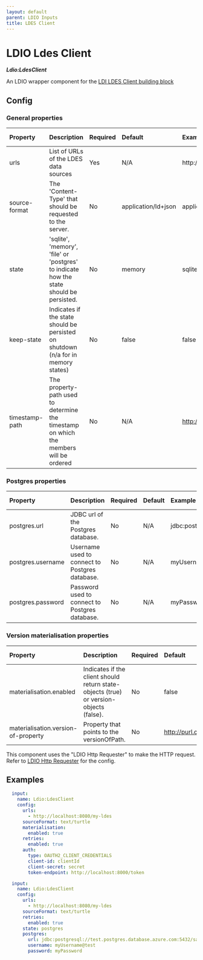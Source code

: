 ```yaml
---
layout: default
parent: LDIO Inputs
title: LDES Client
---
```


# LDIO Ldes Client

***Ldio:LdesClient***

An LDIO wrapper component for the [LDI LDES Client building block](../../core/ldi-inputs/ldes-client)

## Config

### General properties

| Property                    | Description                                                                             | Required | Default                              | Example                                                        | Supported values                                              |
|:----------------------------|:----------------------------------------------------------------------------------------|:---------|:-------------------------------------|:---------------------------------------------------------------|:--------------------------------------------------------------|
| urls                        | List of URLs of the LDES data sources                                                   | Yes      | N/A                                  | http://localhost:8080/my-ldes                                  | HTTP and HTTPS urls                                           |
| source-format               | The 'Content-Type' that should be requested to the server.                              | No       | application/ld+json                  | application/n-quads                                            | Any type supported by [Apache Jena](https://jena.apache.org/) |
| state                       | 'sqlite', 'memory', 'file' or 'postgres' to indicate how the state should be persisted. | No       | memory                               | sqlite                                                         | 'sqlite', 'files' or 'memory'                                 |
| keep-state                  | Indicates if the state should be persisted on shutdown (n/a for in memory states)       | No       | false                                | false                                                          | true or false                                                 |
| timestamp-path              | The property-path used to determine the timestamp on which the members will be ordered  | No       | N/A                                  | http://www.w3.org/ns/prov#generatedAtTime                      | A property path                                               |

### Postgres properties

| Property                    | Description                                                                             | Required | Default                              | Example                                                        | Supported values                                              |
|:----------------------------|:----------------------------------------------------------------------------------------|:---------|:-------------------------------------|:---------------------------------------------------------------|:--------------------------------------------------------------|
| postgres.url                | JDBC url of the Postgres database.                                                      | No       | N/A                                  | jdbc:postgresql://test.postgres.database.azure.com:5432/sample | String                                                        |
| postgres.username           | Username used to connect to Postgres database.                                          | No       | N/A                                  | myUsername@test                                                | String                                                        |
| postgres.password           | Password used to connect to Postgres database.                                          | No       | N/A                                  | myPassword                                                     | String                                                        |

### Version materialisation properties

| Property                            | Description                                                                             | Required | Default                              | Example                                                        | Supported values                                              |
|:------------------------------------|:----------------------------------------------------------------------------------------|:---------|:-------------------------------------|:---------------------------------------------------------------|:--------------------------------------------------------------|
| materialisation.enabled             | Indicates if the client should return state-objects (true) or version-objects (false).  | No       | false                                | true                                                           | true or false                                                 |
| materialisation.version-of-property | Property that points to the versionOfPath.                                              | No       | http://purl.org/dc/terms/isVersionOf | "http://purl.org/dc/terms/isVersionOf"                         | true or false                                                 |

This component uses the "LDIO Http Requester" to make the HTTP request.
Refer to [LDIO Http Requester](../ldio-core) for the config.

## Examples

```yaml
  input:
    name: Ldio:LdesClient
    config:
      urls:
        - http://localhost:8080/my-ldes
      sourceFormat: text/turtle
      materialisation:
        enabled: true
      retries:
        enabled: true
      auth:
        type: OAUTH2_CLIENT_CREDENTIALS
        client-id: clientId
        client-secret: secret
        token-endpoint: http://localhost:8000/token
```

```yaml
  input:
    name: Ldio:LdesClient
    config:
      urls:
        - http://localhost:8080/my-ldes
      sourceFormat: text/turtle
      retries:
        enabled: true
      state: postgres
      postgres:
        url: jdbc:postgresql://test.postgres.database.azure.com:5432/sample
        username: myUsername@test
        password: myPassword
```